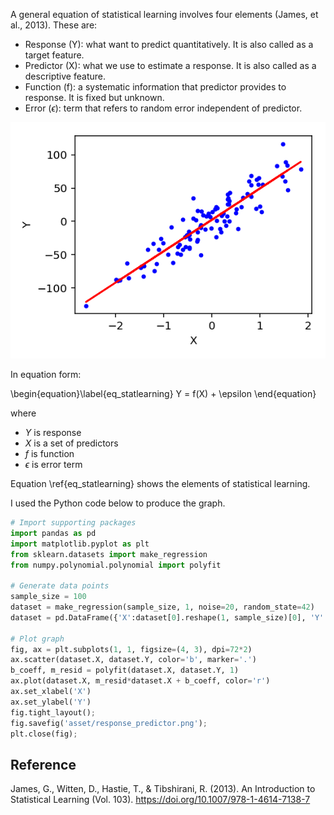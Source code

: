 


A general equation of statistical learning involves four elements (James, et al., 2013).  These are:

- Response (Y): what want to predict quantitatively. It is also called as a target feature.
- Predictor (X): what we use to estimate a response. It is also called as a descriptive feature.
- Function (f): a systematic information that predictor provides to response. It is fixed but unknown. 
- Error ($\epsilon$): term that refers to random error independent of predictor.

![png](/assets/images/20190619/response_predictor.png)

In equation form:

\begin{equation}\label{eq_statlearning}
Y = f(X) + \epsilon
\end{equation}

where

- $Y$ is response
- $X$ is a set of predictors
- $f$ is function 
- $\epsilon$ is error term

Equation \ref{eq_statlearning} shows the elements of statistical learning.


I used the Python code below to produce the graph.


```python
# Import supporting packages
import pandas as pd
import matplotlib.pyplot as plt
from sklearn.datasets import make_regression
from numpy.polynomial.polynomial import polyfit

# Generate data points
sample_size = 100
dataset = make_regression(sample_size, 1, noise=20, random_state=42)
dataset = pd.DataFrame({'X':dataset[0].reshape(1, sample_size)[0], 'Y':dataset[1]})

# Plot graph
fig, ax = plt.subplots(1, 1, figsize=(4, 3), dpi=72*2)
ax.scatter(dataset.X, dataset.Y, color='b', marker='.')
b_coeff, m_resid = polyfit(dataset.X, dataset.Y, 1)
ax.plot(dataset.X, m_resid*dataset.X + b_coeff, color='r')
ax.set_xlabel('X')
ax.set_ylabel('Y')
fig.tight_layout();
fig.savefig('asset/response_predictor.png');
plt.close(fig);
``` 


## Reference

James, G., Witten, D., Hastie, T., & Tibshirani, R. (2013). An Introduction to Statistical Learning (Vol. 103). https://doi.org/10.1007/978-1-4614-7138-7